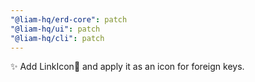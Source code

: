 ```yaml
---
"@liam-hq/erd-core": patch
"@liam-hq/ui": patch
"@liam-hq/cli": patch
---
```


✨ Add LinkIcon🔗 and apply it as an icon for foreign keys.
